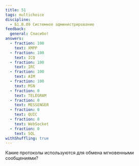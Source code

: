 ```yaml
---
title: 51
tags: multichoice
discipline:
  - Б1.В.09 Системное администрирование
feedback:
  general: Спасибо!
answers:
  - fraction: 100
    text: XMPP
  - fraction: 100
    text: ICQ
  - fraction: 100
    text: IRC
  - fraction: 100
    text: AIM
  - fraction: 100
    text: MSN
  - fraction: 0
    text: TELEGRAM
  - fraction: 0
    text: MESSENGER
  - fraction: 0
    text: QUIC
  - fraction: 0
    text: WebSocket
  - fraction: 0
    text: SQL
withShuffling: true
---
```


Какие протоколы используются для обмена мгновенными сообщениями?